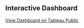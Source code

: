 ## Interactive Dashboard
[View Dashboard on Tableau Public](https://public.tableau.com/app/profile/daniel.oschmann/viz/MWN_Viewership_Cost_Dashboard/Dashboard1?publish=yes)
